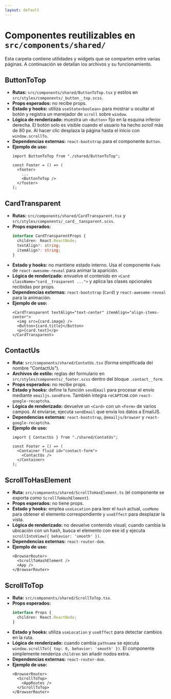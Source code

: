 ```yaml
---
layout: default
---
```


# Componentes reutilizables en `src/components/shared/`

Esta carpeta contiene utilidades y widgets que se comparten entre varias páginas. A continuación se detallan los archivos y su funcionamiento.

## ButtonToTop
- **Rutas:** `src/components/shared/ButtonToTop.tsx` y estilos en `src/styles/components/_button__top.scss`.
- **Props esperados:** no recibe props.
- **Estado y hooks:** utiliza `useState<boolean>` para mostrar u ocultar el botón y registra un manejador de `scroll` sobre `window`.
- **Lógica de renderizado:** muestra un `<Button>` fijo en la esquina inferior derecha. El botón solo es visible cuando el usuario ha hecho *scroll* más de 80&nbsp;px. Al hacer clic desplaza la página hasta el inicio con `window.scrollTo`.
- **Dependencias externas:** `react-bootstrap` para el componente `Button`.
- **Ejemplo de uso:**
  ```tsx
  import ButtonToTop from "./shared/ButtonToTop";
  
  const Footer = () => (
    <footer>
      ...
      <ButtonToTop />
    </footer>
  );
  ```

## CardTransparent
- **Rutas:** `src/components/shared/CardTransparent.tsx` y `src/styles/components/_card__tansparent.scss`.
- **Props esperados:**
  ```ts
  interface CardTransparentProps {
    children: React.ReactNode;
    textAlign?: string;
    itemAlign?: string;
  }
  ```
- **Estado y hooks:** no mantiene estado interno. Usa el componente `Fade` de `react-awesome-reveal` para animar la aparición.
- **Lógica de renderizado:** envuelve el contenido en `<Card className="card__trasparent ...">` y aplica las clases opcionales recibidas por props.
- **Dependencias externas:** `react-bootstrap` (`Card`) y `react-awesome-reveal` para la animación.
- **Ejemplo de uso:**
  ```tsx
  <CardTransparent textAlign="text-center" itemAlign="align-items-center">
    <img src={card.image} />
    <Button>{card.title}</Button>
    <p>{card.text}</p>
  </CardTransparent>
  ```

## ContactUs
- **Ruta:** `src/components/shared/ContatUs.tsx` (forma simplificada del nombre "ContactUs").
- **Archivos de estilo:** reglas del formulario en `src/styles/components/_footer.scss` dentro del bloque `.contact__form`.
- **Props esperados:** no recibe props.
- **Estado y hooks:** define la función `sendEmail` para procesar el envío mediante `emailjs.sendForm`. También integra `reCAPTCHA` con `react-google-recaptcha`.
- **Lógica de renderizado:** devuelve un `<Card>` con un `<Form>` de varios campos. Al enviarse, ejecuta `sendEmail` que envía los datos a EmailJS.
- **Dependencias externas:** `react-bootstrap`, `@emailjs/browser` y `react-google-recaptcha`.
- **Ejemplo de uso:**
  ```tsx
  import { ContactUs } from "./shared/ContatUs";
  
  const Footer = () => (
    <Container fluid id="contact-form">
      <ContactUs />
    </Container>
  );
  ```

## ScrollToHasElement
- **Ruta:** `src/components/shared/ScrollToHasElement.ts` (el componente se exporta como `ScrollToHashElement`).
- **Props esperados:** no tiene props.
- **Estado y hooks:** emplea `useLocation` para leer el `hash` actual, `useMemo` para obtener el elemento correspondiente y `useEffect` para desplazar la vista.
- **Lógica de renderizado:** no devuelve contenido visual; cuando cambia la ubicación con un hash, busca el elemento con ese id y ejecuta `scrollIntoView({ behavior: 'smooth' })`.
- **Dependencias externas:** `react-router-dom`.
- **Ejemplo de uso:**
  ```tsx
  <BrowserRouter>
    <ScrollToHashElement />
    <App />
  </BrowserRouter>
  ```

## ScrollToTop
- **Ruta:** `src/components/shared/ScrollToTop.tsx`.
- **Props esperados:**
  ```ts
  interface Props {
    children: React.ReactNode;
  }
  ```
- **Estado y hooks:** utiliza `useLocation` y `useEffect` para detectar cambios en la ruta.
- **Lógica de renderizado:** cuando cambia `pathname` se ejecuta `window.scrollTo({ top: 0, behavior: 'smooth' })`. El componente simplemente renderiza `children` sin añadir nodos extra.
- **Dependencias externas:** `react-router-dom`.
- **Ejemplo de uso:**
  ```tsx
  <BrowserRouter>
    <ScrollToTop>
      <AppRoutes />
    </ScrollToTop>
  </BrowserRouter>
  ```
